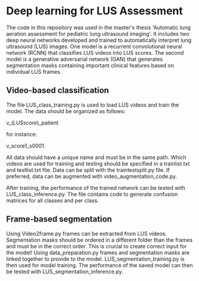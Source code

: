 # Deep learning for LUS Assessment

The code in this repository was used in the master's thesis 'Automatic lung aeration 
assessment for pediatric lung ultrasound imaging'. It includes two deep neural networks developed and trained  to 
automatically interpret lung ultrasound (LUS) images. One model is a recurrent convolutional
neural network (RCNN) that classifies LUS videos into LUS scores. The second model is a generative
adversarial network (GAN) that generates segmentation masks containing important clinical features
based on individual LUS frames. 

## Video-based classification
The file LUS_class_training.py is used to load LUS videos and train the model. The data should be 
organized as follows: 

v_(*LUSscore*)_patient

for instance: 

v_score1_s0001.

All data should have a unique name and must be in the same path. Which videos are used for training and testing should be
specified in a trainlist.txt and testlist.txt file. Data can be split with the traintestsplit.py file. If preferred, data can be augmented
with video_augmentation_code.py. 

After training, the performance of the trained network can be tested with LUS_class_inference.py. The file
contains code to generate confusion matrices for all classes and per class. 

## Frame-based segmentation
Using Video2frame.py frames can be extracted from LUS videos. Segmentation masks should be ordered in a 
different folder than the frames and must be in the correct order. This is crucial to create correct input for the model!
Using data_preparation.py frames and segmentation masks are linked together to provide to the model. 
LUS_segmentation_training.py is then used for model training. The performance of the saved model
can then be tested with LUS_segmentation_inference.py. 


